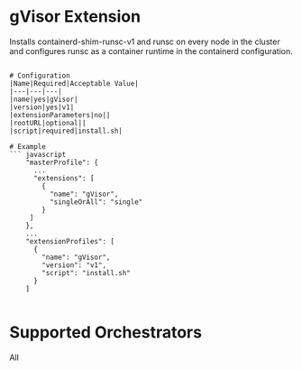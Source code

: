 # gVisor Extension

Installs containerd-shim-runsc-v1 and runsc on every node in the cluster and configures runsc as a container runtime in the containerd configuration.

```

# Configuration
|Name|Required|Acceptable Value|
|---|---|---|
|name|yes|gVisor|
|version|yes|v1|
|extensionParameters|no||
|rootURL|optional||
|script|required|install.sh|

# Example
``` javascript
    "masterProfile": {
      ...
      "extensions": [
        {
          "name": "gVisor",
          "singleOrAll": "single"
        }
     ]
    },
    ...
    "extensionProfiles": [
      {
        "name": "gVisor",
        "version": "v1",
        "script": "install.sh"
      }
    ]


```

# Supported Orchestrators
All
